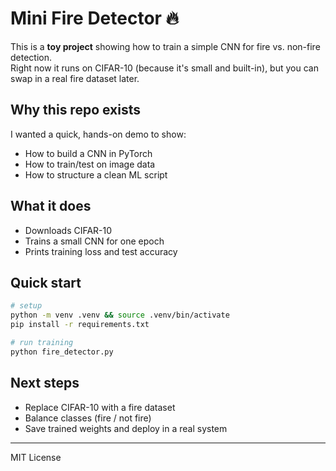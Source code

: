 # Mini Fire Detector 🔥

This is a **toy project** showing how to train a simple CNN for fire vs. non-fire detection.  
Right now it runs on CIFAR-10 (because it's small and built-in), but you can swap in a real fire dataset later.

## Why this repo exists
I wanted a quick, hands-on demo to show:
- How to build a CNN in PyTorch
- How to train/test on image data
- How to structure a clean ML script

## What it does
- Downloads CIFAR-10
- Trains a small CNN for one epoch
- Prints training loss and test accuracy

## Quick start
```bash
# setup
python -m venv .venv && source .venv/bin/activate
pip install -r requirements.txt

# run training
python fire_detector.py
```

## Next steps
- Replace CIFAR-10 with a fire dataset
- Balance classes (fire / not fire)
- Save trained weights and deploy in a real system

---

MIT License
